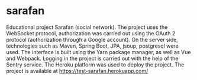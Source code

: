 # sarafan
Educational project Sarafan (social network).
The project uses the WebSocket protocol, authorization was carried out using the OAuth 2 protocol (authorization through a Google account).
On the server side, technologies such as Maven, Spring Boot, JPA, jsoup, postgresql were used.
The interface is built using the Yarn package manager, as well as Vue and Webpack.
Logging in the project is carried out with the help of the Sentry service.
The Heroku platform was used to deploy the project.
The project is available at https://test-sarafan.herokuapp.com/
